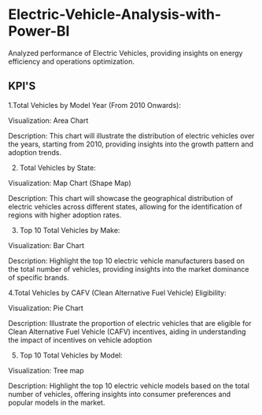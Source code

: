 # Electric-Vehicle-Analysis-with-Power-BI
Analyzed performance of Electric Vehicles, providing insights on energy efficiency and operations optimization.
## KPI'S

1.Total Vehicles by Model Year (From 2010 Onwards):

 Visualization: Area Chart

 Description: This chart will illustrate the distribution of electric vehicles over the years, starting from 2010, providing insights into the growth pattern and adoption trends.

2. Total Vehicles by State:

 Visualization: Map Chart (Shape Map) 

 Description: This chart will showcase the geographical distribution of electric vehicles across different states, allowing for the identification of regions with higher adoption rates.

3. Top 10 Total Vehicles by Make:

 Visualization: Bar Chart 

 Description: Highlight the top 10 electric vehicle manufacturers based on the total number of vehicles, providing insights into the market dominance of specific brands.

4.Total Vehicles by CAFV (Clean Alternative Fuel Vehicle) Eligibility:

 Visualization: Pie Chart 

 Description: Illustrate the proportion of electric vehicles that are eligible for Clean Alternative Fuel Vehicle (CAFV) incentives, aiding in understanding the impact of incentives on vehicle adoption

5. Top 10 Total Vehicles by Model:

 Visualization: Tree map

 Description: Highlight the top 10 electric vehicle models based on the total number of vehicles, offering insights into consumer preferences and popular models in the market.

